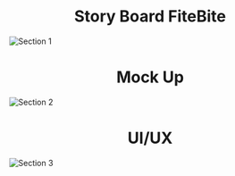 # <h1 align="center">Story Board FiteBite</h1>

![Section 1](https://github.com/user-attachments/assets/e11d6e1f-5dd6-4df6-b5c6-acfbc629a7a3)



# <h1 align="center">Mock Up</h1>
![Section 2](https://github.com/user-attachments/assets/ef421f37-c474-4e88-b71c-6b584e0faa18)



# <h1 align="center">UI/UX</h1>

![Section 3](https://github.com/user-attachments/assets/5216bd7f-60ec-42b2-9fa2-0b4b6a2f14fd)


